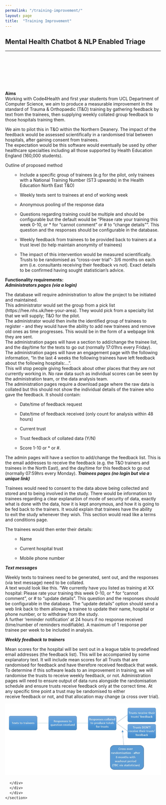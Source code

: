 ```yaml
---
permalink: "/training-improvement/"
layout: page
title:  "Training Improvement"
---
```


<section class="bg-primary text-white" id="about" style="padding-bottom:50px">
      <div class="container text-center">
        <h2 class="mb-4">Mental Health Chatbot & NLP Enabled Triage</h2>
       </div>
       <hr class="light my-4">
</section>

<section id="chat-bot" style="padding-top:50px">
      <div class="container">
        <div class="row">
          <div class="col-lg-12">
<p><b><span style="background-color: initial;">Aims<br>
</span></b>Working with Code4Health and first year students from UCL Department of Computer Science, we aim to produce a measurable improvement in the standard of Trauma &amp; Orthopaedic (T&amp;O) training by gathering feedback by text from the trainees, then supplying weekly collated group feedback to those hospitals training them.</p>

<p>We aim to pilot this in T&amp;O within the Northern Deanery. The impact of the feedback would be assessed scientifically in a randomised trial between hospitals, after gaining consent from trainees.<br>
 The expectation would be this software would eventually be used by other healthcare specialties including all those supported by Health Education England (160,000 students).</p>

<p>Outline of proposed method</p>

<ul>
<ul>
	<li>Include a specific group of trainees (e.g for the pilot, only trainees with a National Training Number (ST3 upwards) in the Health Education North East T&amp;O)</li>
</ul>
</ul>
<ul>
<ul>
	<li>Weekly texts sent to trainees at end of working week</li>
</ul>
</ul>
<ul>
<ul>
	<li>Anonymous pooling of the response data</li>
</ul>
</ul>
<ul>
<ul>
	<li>Questions regarding training could be multiple and should be configurable but the default would be “Please rate your training this week 0-10, or * for “cannot comment” or # to “change details””. This question and the responses should be configurable in the database.</li>
</ul>
</ul>
<ul>
<ul>
	<li>Weekly feedback from trainees to be provided back to trainers at a trust level (to help maintain anonymity of trainees)</li>
</ul>
</ul>
<ul>
<ul>
	<li>The impact of this intervention would be measured scientifically. Trusts to be randomised as “cross-over trial”- 3/6 months on each arm (i.e. consultants receiving their feedback vs not). Exact details to be confirmed having sought statistician’s advice.</li>
</ul>
</ul><b>Functionality requirements:</b><b><br>
</b><b style="background-color: initial;"><i>Administrators pages (via a login)</i></b>
<p>The database will require administration to allow the project to be initiated and maintained.<br>
 This administrator would set the group from a pick list (https://hee.nhs.uk/hee-your-area). They would pick from a specialty list that we will supply; T&amp;O for the pilot.<br>
 The administrator would then invite the identified group of trainees to register - and they would have the ability to add new trainees and remove old ones as time progresses. This would be in the form of a webpage link they are sent.<br>
<span style="background-color: initial;">The administration pages will have a section to add/change the trainee list, and the day/time&nbsp;</span><span style="background-color: initial;">for the texts to go out (normally 17:01hrs every Friday).<br>
</span>The administration pages will have an engagement page with the following information, “In&nbsp;<span style="background-color: initial;">the last 4 weeks the following trainees have left feedback about the following hospitals:…”.<br>
</span>This will stop people giving feedback about other places that they are not currently working&nbsp;<span style="background-color: initial;">in. No raw data such as individual scores can be seen by the administration team, or the data&nbsp;</span><span style="background-color: initial;">analysis team.<br>
</span>The administration pages require a download page where the raw data is collated but this&nbsp;<span style="background-color: initial;">should not show the individual details of the trainee who gave the feedback. It should&nbsp;</span><span style="background-color: initial;">contain:</span></p>

<ul>
<ul>
	<li>Date/time of feedback request</li>
</ul>
</ul>
<ul>
<ul>
	<li>Date/time of feedback received (only count for analysis within 48 hours)</li>
</ul>
</ul>
<ul>
<ul>
	<li>Current trust</li>
</ul>
</ul>
<ul>
<ul>
	<li>Trust feedback of collated data (Y/N)</li>
</ul>
</ul>
<ul>
<ul>
	<li>Score 1-10 or * or #.</li>
</ul>
</ul>The admin pages will have a section to add/change the feedback list. This is the email&nbsp;<span style="background-color: initial;">addresses to receive the feedback (e.g. the T&amp;O trainers and trainees in the North East), and&nbsp;</span><span style="background-color: initial;">the day/time for this feedback to go out (normally 07:59hrs every Monday).</span>
<b style="background-color: initial;"><i>Trainees pages (no login but via a unique link)</i></b>

<p>Trainees would need to consent to the data above being collected and stored and to being&nbsp;<span style="background-color: initial;">involved in the study. There would be information to trainees regarding a clear explanation of&nbsp;</span><span style="background-color: initial;">mode of security of data, exactly what is done with the data, how it is kept anonymous, and&nbsp;</span><span style="background-color: initial;">how it is going to be fed back to the trainers. It would explain that trainees have the ability to&nbsp;</span><span style="background-color: initial;">exit the study whenever they wish. This section would read like a terms and conditions page.</span></p>

<p>The trainees would then enter their details:</p>

<ul>
<ul>
	<li>Name</li>
</ul>
</ul>
<ul>
<ul>
	<li>Current hospital trust</li>
</ul>
</ul>
<ul>
<ul>
	<li>Mobile phone number</li>
</ul>
</ul><b><i>Text messages</i></b>
<p>Weekly texts to trainees need to be generated, sent out, and the responses (via text&nbsp;<span style="background-color: initial;">message) need to be collated.<br>
</span>A text would look like this. “We currently have you listed as training at XX hospital: Please&nbsp;<span style="background-color: initial;">rate your training this week 0-10, or * for “cannot comment”, or # to “update details”. This&nbsp;</span><span style="background-color: initial;">question and the responses should be configurable in the database. The “update details”&nbsp;</span><span style="background-color: initial;">option should send a web link back to them allowing a trainee to update their name, hospital&nbsp;</span><span style="background-color: initial;">or phone number, or to withdraw from the study.<br>
</span>A further ‘reminder notification’ at 24 hours if no response received (time/number of&nbsp;<span style="background-color: initial;">reminders modifiable). A maximum of 1 response per trainee per week to be included in&nbsp;</span><span style="background-color: initial;">analysis.</span></p>

<p><b style="background-color: initial;"><i>Weekly feedback to trainers</i></b><span style="background-color: initial;"><br>
</span></p>

<p>Mean scores for the hospital will be sent out in a league table to predefined email addresses&nbsp;<span style="background-color: initial;">(the feedback list). This will be accompanied by some explanatory text. It will include mean&nbsp;</span><span style="background-color: initial;">scores for all Trusts that are randomised for feedback and have therefore received feedback&nbsp;</span><span style="background-color: initial;">that week.<br>
</span>To determine if this software leads to an improvement in training, we will randomise the&nbsp;<span style="background-color: initial;">trusts to receive weekly feedback, or not. Administration pages will need to ensure output of&nbsp;</span><span style="background-color: initial;">data runs alongside the randomisation schedule and ensure trusts receive feedback only at&nbsp;</span><span style="background-color: initial;">the correct time. At any specific time point a trust may be randomised to either receive&nbsp;</span><span style="background-color: initial;">feedback or not, and that allocation may change (a cross over trial).</span></p>

<center><img src="/assets/img/workflow.jpg"></center>

        
      </div>
	  </div>
	  </div>
    </section>
